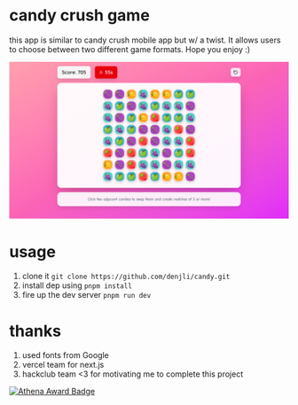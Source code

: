 # candy crush game

this app is similar to candy crush mobile app but w/ a twist. It allows users to choose between two different game formats. Hope you enjoy :)

<img src="./image.png" alt="Banner Image" />

# usage

1. clone it `git clone https://github.com/denjli/candy.git`
2. install dep using `pnpm install`
3. fire up the dev server `pnpm run dev`

# thanks

1. used fonts from Google
2. vercel team for next.js
3. hackclub team <3 for motivating me to complete this project

 [![Athena Award Badge](https://img.shields.io/endpoint?url=https%3A%2F%2Faward.athena.hackclub.com%2Fapi%2Fbadge)](https://award.athena.hackclub.com?utm_source=readme)
